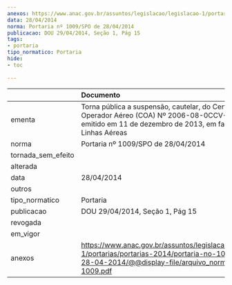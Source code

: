 ```yaml
---
anexos: https://www.anac.gov.br/assuntos/legislacao/legislacao-1/portarias/portarias-2014/portaria-no-1009-spo-de-28-04-2014/@@display-file/arquivo_norma/PA2014-1009.pdf
data: 28/04/2014
norma: Portaria nº 1009/SPO de 28/04/2014
publicacao: DOU 29/04/2014, Seção 1, Pág 15
tags:
- portaria
tipo_normatico: Portaria
hide: 
- toc 
 
---
```


|                    | Documento                                                                                                                                                             |
|:-------------------|:----------------------------------------------------------------------------------------------------------------------------------------------------------------------|
| ementa             | Torna pública a suspensão, cautelar, do Certificado de Operador Aéreo (COA) Nº 2006-08-0CCV-01-02, emitido em 11 de dezembro de 2013, em favor da Brava Linhas Aéreas |
| norma              | Portaria nº 1009/SPO de 28/04/2014                                                                                                                                    |
| tornada_sem_efeito |                                                                                                                                                                       |
| alterada           |                                                                                                                                                                       |
| data               | 28/04/2014                                                                                                                                                            |
| outros             |                                                                                                                                                                       |
| tipo_normatico     | Portaria                                                                                                                                                              |
| publicacao         | DOU 29/04/2014, Seção 1, Pág 15                                                                                                                                       |
| revogada           |                                                                                                                                                                       |
| em_vigor           |                                                                                                                                                                       |
| anexos             | https://www.anac.gov.br/assuntos/legislacao/legislacao-1/portarias/portarias-2014/portaria-no-1009-spo-de-28-04-2014/@@display-file/arquivo_norma/PA2014-1009.pdf     |